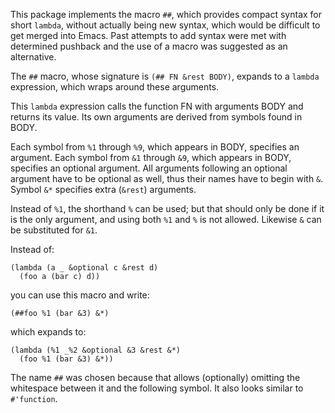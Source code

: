 This package implements the macro `##`, which provides compact
syntax for short `lambda`, without actually being new syntax,
which would be difficult to get merged into Emacs.  Past attempts
to add syntax were met with determined pushback and the use of a
macro was suggested as an alternative.

The `##` macro, whose signature is `(## FN &rest BODY)`, expands
to a `lambda` expression, which wraps around these arguments.

This `lambda` expression calls the function FN with arguments
BODY and returns its value.  Its own arguments are derived from
symbols found in BODY.

Each symbol from `%1` through `%9`, which appears in BODY,
specifies an argument.  Each symbol from `&1` through `&9`, which
appears in BODY, specifies an optional argument.  All arguments
following an optional argument have to be optional as well, thus
their names have to begin with `&`.  Symbol `&*` specifies extra
(`&rest`) arguments.

Instead of `%1`, the shorthand `%` can be used; but that should
only be done if it is the only argument, and using both `%1` and
`%` is not allowed.  Likewise `&` can be substituted for `&1`.

Instead of:

```elisp
(lambda (a _ &optional c &rest d)
  (foo a (bar c) d))
```

you can use this macro and write:

```elisp
(##foo %1 (bar &3) &*)
```

which expands to:

```elisp
(lambda (%1 _%2 &optional &3 &rest &*)
  (foo %1 (bar &3) &*))
```

The name `##` was chosen because that allows (optionally)
omitting the whitespace between it and the following symbol.
It also looks similar to `#'function`.
